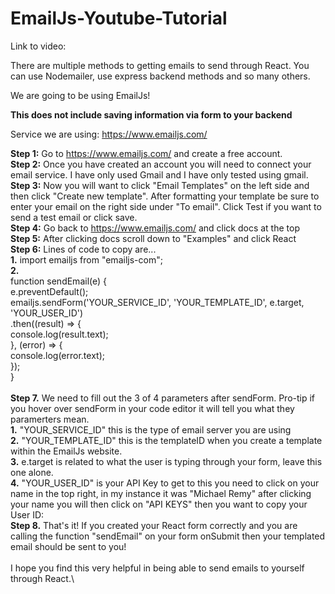 # EmailJs-Youtube-Tutorial

Link to video: 

There are multiple methods to getting emails to send through React. You can use Nodemailer, use express backend methods and so many others. 

We are going to be using EmailJs!

**This does not include saving information via form to your backend**

Service we are using: https://www.emailjs.com/

**Step 1:** Go to https://www.emailjs.com/ and create a free account.\
**Step 2:** Once you have created an account you will need to connect your email service. I have only used Gmail and I have only tested using gmail.\
**Step 3:** Now you will want to click "Email Templates" on the left side and then click "Create new template". After formatting your template be sure to enter your email on the right side under "To email". Click Test if you want to send a test email or click save.\
**Step 4:** Go back to https://www.emailjs.com/ and click docs at the top\
**Step 5:** After clicking docs scroll down to "Examples" and click React\
**Step 6:** Lines of code to copy are...\
        **1.** import emailjs from "emailjs-com";\
        **2.**  
        function sendEmail(e) {\
              e.preventDefault();\
             emailjs.sendForm('YOUR_SERVICE_ID', 'YOUR_TEMPLATE_ID', e.target, 'YOUR_USER_ID')\
              .then((result) => {\
                console.log(result.text);\
              }, (error) => {\
                console.log(error.text);\
              });\
            }\
\
**Step 7.** We need to fill out the 3 of 4 parameters after sendForm. Pro-tip if you hover over sendForm in your code editor it will tell you what they paramerters mean.\
        **1.** "YOUR_SERVICE_ID" this is the type of email server you are using\
        **2.** "YOUR_TEMPLATE_ID" this is the templateID when you create a template within the EmailJs website.\
        **3.** e.target is related to what the user is typing through your form, leave this one alone.\
        **4.** "YOUR_USER_ID" is your API Key to get to this you need to click on your name in the top right, in my instance it was "Michael Remy" after clicking your name you will then click on "API KEYS" then you want to copy your User ID:\
**Step 8.** That's it! If you created your React form correctly and you are calling the function "sendEmail" on your form onSubmit then your templated email should be sent to you!\
\
I hope you find this very helpful in being able to send emails to yourself through React.\
